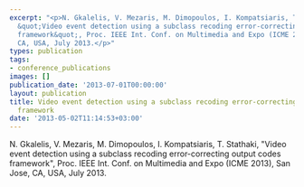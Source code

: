 ```yaml
---
excerpt: "<p>N. Gkalelis, V. Mezaris, M. Dimopoulos, I. Kompatsiaris, T. Stathaki,
  &quot;Video event detection using a subclass recoding error-correcting output codes
  framework&quot;, Proc. IEEE Int. Conf. on Multimedia and Expo (ICME 2013), San Jose,
  CA, USA, July 2013.</p>"
types: publication
tags:
- conference_publications
images: []
publication_date: '2013-07-01T00:00:00'
layout: publication
title: Video event detection using a subclass recoding error-correcting output codes
  framework
date: '2013-05-02T11:14:53+03:00'
---
```

<p>N. Gkalelis, V. Mezaris, M. Dimopoulos, I. Kompatsiaris, T. Stathaki, &quot;Video event detection using a subclass recoding error-correcting output codes framework&quot;, Proc. IEEE Int. Conf. on Multimedia and Expo (ICME 2013), San Jose, CA, USA, July 2013.</p>
